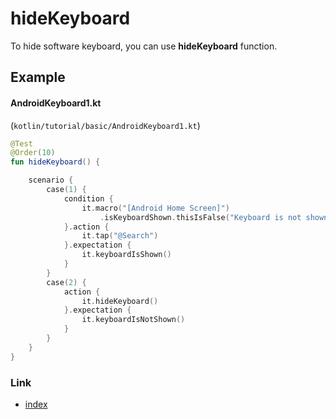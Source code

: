# hideKeyboard

To hide software keyboard, you can use **hideKeyboard** function.

## Example

#### AndroidKeyboard1.kt

(`kotlin/tutorial/basic/AndroidKeyboard1.kt`)

```kotlin
@Test
@Order(10)
fun hideKeyboard() {

    scenario {
        case(1) {
            condition {
                it.macro("[Android Home Screen]")
                    .isKeyboardShown.thisIsFalse("Keyboard is not shown")
            }.action {
                it.tap("@Search")
            }.expectation {
                it.keyboardIsShown()
            }
        }
        case(2) {
            action {
                it.hideKeyboard()
            }.expectation {
                it.keyboardIsNotShown()
            }
        }
    }
}
```

####       

### Link

- [index](../../../index.md)
